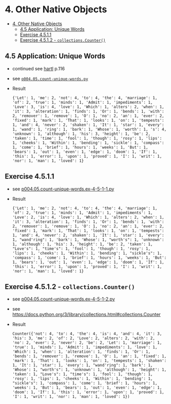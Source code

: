 # 4. Other Native Objects

- [4. Other Native Objects](#4-other-native-objects)
  - [4.5 Application: Unique Words](#45-application-unique-words)
  - [Exercise 4.5.1.1](#exercise-4511)
  - [Exercise 4.5.1.2 - `collections.Counter()`](#exercise-4512---collectionscounter)

## 4.5 Application: Unique Words

- continued see [hartl](../README.md#hartl) p.116

- see [`p004.05.count-unique-words.py`](./p004.05.count-unique-words.py)

- Result

  ``` plain text
  {'Let': 1, 'me': 2, 'not': 4, 'to': 4, 'the': 4, 'marriage': 1, 'of': 2, 'true': 1, 'minds': 1, 'Admit': 1, 'impediments': 1, 'Love': 3, 'is': 4, 'love': 1, 'Which': 1, 'alters': 2, 'when': 1, 'it': 3, 'alteration': 1, 'finds': 1, 'Or': 1, 'bends': 1, 'with': 2, 'remover': 1, 'remove': 1, 'O': 1, 'no': 2, 'an': 1, 'ever': 2, 'fixed': 1, 'mark': 1, 'That': 1, 'looks': 1, 'on': 1, 'tempests': 1, 'and': 4, 'never': 2, 'shaken': 1, 'It': 1, 'star': 1, 'every': 1, 'wand': 1, 'ring': 1, 'bark': 1, 'Whose': 1, 'worth': 1, 's': 4, 'unknown': 1, 'although': 1, 'his': 3, 'height': 1, 'be': 2, 'taken': 1, 'time': 1, 'fool': 1, 'though': 1, 'rosy': 1, 'lips': 1, 'cheeks': 1, 'Within': 1, 'bending': 1, 'sickle': 1, 'compass': 1, 'come': 1, 'brief': 1, 'hours': 1, 'weeks': 1, 'But': 1, 'bears': 1, 'out': 1, 'even': 1, 'edge': 1, 'doom': 1, 'If': 1, 'this': 1, 'error': 1, 'upon': 1, 'proved': 1, 'I': 1, 'writ': 1, 'nor': 1, 'man': 1, 'loved': 1}
  ```

## Exercise 4.5.1.1

- see [p004.05.count-unique-words.ex-4-5-1-1.py](./p004.05.count-unique-words.ex-4-5-1-1.py)

- Result

  ``` plain text
  {'Let': 1, 'me': 2, 'not': 4, 'to': 4, 'the': 4, 'marriage': 1, 'of': 2, 'true': 1, 'minds': 1, 'Admit': 1, 'impediments': 1, 'Love': 2, 'is': 4, 'love': 1, 'Which': 1, 'alters': 2, 'when': 1, 'it': 3, 'alteration': 1, 'finds': 1, 'Or': 1, 'bends': 1, 'with': 2, 'remover': 1, 'remove': 1, 'O': 1, 'no': 2, 'an': 1, 'ever': 2, 'fixed': 1, 'mark': 1, 'That': 1, 'looks': 1, 'on': 1, 'tempests': 1, 'and': 4, 'never': 2, 'shaken': 1, 'It': 1, 'star': 1, 'every': 1, "wand'ring": 1, 'bark': 1, 'Whose': 1, "worth's": 1, 'unknown': 1, 'although': 1, 'his': 3, 'height': 1, 'be': 2, 'taken': 1, "Love's": 1, "time's": 1, 'fool': 1, 'though': 1, 'rosy': 1, 'lips': 1, 'cheeks': 1, 'Within': 1, 'bending': 1, "sickle's": 1, 'compass': 1, 'come': 1, 'brief': 1, 'hours': 1, 'weeks': 1, 'But': 1, 'bears': 1, 'out': 1, 'even': 1, 'edge': 1, 'doom': 1, 'If': 1, 'this': 1, 'error': 1, 'upon': 1, 'proved': 1, 'I': 1, 'writ': 1, 'nor': 1, 'man': 1, 'loved': 1}
  ```

## Exercise 4.5.1.2 - `collections.Counter()`

- see [p004.05.count-unique-words.ex-4-5-1-2.py](./p004.05.count-unique-words.ex-4-5-1-2.py)

- see <https://docs.python.org/3/library/collections.html#collections.Counter>

- Result

  ``` plain text
  Counter({'not': 4, 'to': 4, 'the': 4, 'is': 4, 'and': 4, 'it': 3, 'his': 3, 'me': 2, 'of': 2, 'Love': 2, 'alters': 2, 'with': 2, 'no': 2, 'ever': 2, 'never': 2, 'be': 2, 'Let': 1, 'marriage': 1, 'true': 1, 'minds': 1, 'Admit': 1, 'impediments': 1, 'love': 1, 'Which': 1, 'when': 1, 'alteration': 1, 'finds': 1, 'Or': 1, 'bends': 1, 'remover': 1, 'remove': 1, 'O': 1, 'an': 1, 'fixed': 1, 'mark': 1, 'That': 1, 'looks': 1, 'on': 1, 'tempests': 1, 'shaken': 1, 'It': 1, 'star': 1, 'every': 1, "wand'ring": 1, 'bark': 1, 'Whose': 1, "worth's": 1, 'unknown': 1, 'although': 1, 'height': 1, 'taken': 1, "Love's": 1, "time's": 1, 'fool': 1, 'though': 1, 'rosy': 1, 'lips': 1, 'cheeks': 1, 'Within': 1, 'bending': 1, "sickle's": 1, 'compass': 1, 'come': 1, 'brief': 1, 'hours': 1, 'weeks': 1, 'But': 1, 'bears': 1, 'out': 1, 'even': 1, 'edge': 1, 'doom': 1, 'If': 1, 'this': 1, 'error': 1, 'upon': 1, 'proved': 1, 'I': 1, 'writ': 1, 'nor': 1, 'man': 1, 'loved': 1})
  ```
